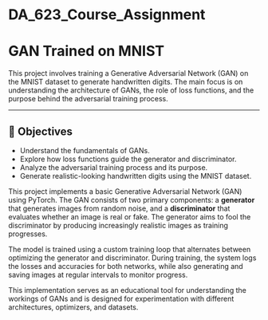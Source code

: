 # DA_623_Course_Assignment

# GAN Trained on MNIST

This project involves training a Generative Adversarial Network (GAN) on the MNIST dataset to generate handwritten digits. The main focus is on understanding the architecture of GANs, the role of loss functions, and the purpose behind the adversarial training process.

---

## 📌 Objectives

- Understand the fundamentals of GANs.
- Explore how loss functions guide the generator and discriminator.
- Analyze the adversarial training process and its purpose.
- Generate realistic-looking handwritten digits using the MNIST dataset.

This project implements a basic Generative Adversarial Network (GAN) using PyTorch. The GAN consists of two primary components: a **generator** that generates images from random noise, and a **discriminator** that evaluates whether an image is real or fake. The generator aims to fool the discriminator by producing increasingly realistic images as training progresses.

The model is trained using a custom training loop that alternates between optimizing the generator and discriminator. During training, the system logs the losses and accuracies for both networks, while also generating and saving images at regular intervals to monitor progress.

This implementation serves as an educational tool for understanding the workings of GANs and is designed for experimentation with different architectures, optimizers, and datasets.

